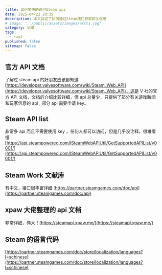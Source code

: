 ```yaml
---
title: 如何愉快的访问Steam api
date: 2025-04-22 20:35
description: 本文描述了如何通过Steam接口获取相关信息
# image: "../public/assets/images/arch1.jpg"
category: 记录
tags:
  - tag1
published: false
sitemap: false
---
```


## 官方 API 文档

了解过 steam api 的好朋友应该都知道[https://developer.valvesoftware.com/wiki/Steam_Web_API](https://developer.valvesoftware.com/wiki/Steam_Web_API)，这是
V 社的官方 API 文档，文档的介绍比较详细，但 api 总量少，只提供了部分有关游戏新闻和玩家信息的 api , 部分 api 需要申请 key。

## Steam API list

非常多 api 而且不需要使用 key ，任何人都可以访问，但是几乎没注释，很难看懂 [https://api.steampowered.com/ISteamWebAPIUtil/GetSupportedAPIList/v0001/](https://api.steampowered.com/ISteamWebAPIUtil/GetSupportedAPIList/v0001/)

## Steam Work 文献库

有中文，接口很丰富详细 [https://partner.steamgames.com/doc/api](https://partner.steamgames.com/doc/api)

## xpaw 大佬整理的 api 文档

非常详细，伟大！[https://steamapi.xpaw.me/](https://steamapi.xpaw.me/)

## Steam 的语言代码

[https://partner.steamgames.com/doc/store/localization/languages?l=schinese](https://partner.steamgames.com/doc/store/localization/languages?l=schinese)